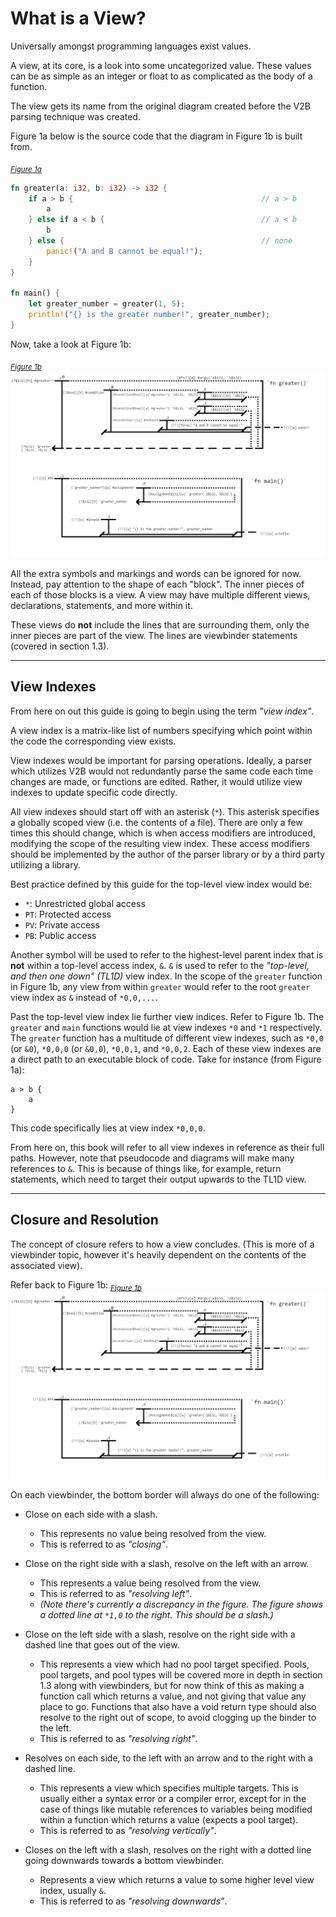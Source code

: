 # What is a View?

Universally amongst programming languages exist values.

A view, at its core, is a look into some uncategorized value. These values can be as simple as an integer or float to
as complicated as the body of a function. 

The view gets its name from the original diagram created before the V2B parsing technique was created.

Figure 1a below is the source code that the diagram in Figure 1b is built from. 

<sub><i style="text-decoration: underline;">Figure 1a</i></sub>
```rust
fn greater(a: i32, b: i32) -> i32 {
    if a > b {                                          // a > b
        a
    } else if a < b {                                   // a < b
        b
    } else {                                            // none
        panic!("A and B cannot be equal!");
    }
}

fn main() {
    let greater_number = greater(1, 5);
    println!("{} is the greater number!", greater_number);
}
```

Now, take a look at Figure 1b:  

<sub><i style="text-decoration: underline;">Figure 1b</i></sub>
![figure-1b](chapter-1-figure-1b.png)


All the extra symbols and markings and words can be ignored for now. Instead, pay attention to the shape
of each "block". The inner pieces of each of those blocks is a view. A view may have multiple different views, 
declarations, statements, and more within it. 

These views do **not** include the lines that are surrounding them, only the inner pieces are part of the view. The
lines are viewbinder statements (covered in section 1.3).

--- 

## View Indexes

From here on out this guide is going to begin using the term _"view index"_. 

A view index is a matrix-like list of numbers specifying which point within the code the corresponding
view exists. 

View indexes would be important for parsing operations. Ideally, a parser which utilizes V2B would not redundantly
parse the same code each time changes are made, or functions are edited. Rather, it would utilize view indexes to update
specific code directly. 

All view indexes should start off with an asterisk (`*`). This asterisk specifies a globally scoped view (i.e. the 
contents of a file). There are only a few times this should change, which is when access modifiers are introduced, 
modifying the scope of the resulting view index. These access modifiers should be implemented by the author of the 
parser library or by a third party utilizing a library.

Best practice defined by this guide for the top-level view index would be:
- `*`: Unrestricted global access
- `PT`: Protected access
- `PV`: Private access
- `PB`: Public access

Another symbol will be used to refer to the highest-level parent index that is **not** within a top-level access index,
`&`. `&` is used to refer to the _"top-level, and then one down" (TL1D)_ view index. In the scope of the `greater` function
in Figure 1b, any view from within `greater` would refer to the root `greater` view index as `&` instead of 
`*0,0,...`.

Past the top-level view index lie further view indices. Refer to Figure 1b. The `greater` and `main` functions would 
lie at view indexes `*0` and `*1` respectively. The `greater` function has a multitude of different view indexes,
such as `*0,0` (or `&0`), `*0,0,0` (or `&0,0`), `*0,0,1`, and `*0,0,2`. Each of these view indexes are a direct
path to an executable block of code. Take for instance (from Figure 1a):

``` 
a > b {
    a
}
```

This code specifically lies at view index `*0,0,0`.

From here on, this book will refer to all view indexes in reference as their full paths. However, note that
pseudocode and diagrams will make many references to `&`. This is because of things like, for example,
return statements, which need to target their output upwards to the TL1D view.

---

## Closure and Resolution

The concept of closure refers to how a view concludes. (This is more of a viewbinder topic, however it's 
heavily dependent on the contents of the associated view). 

Refer back to Figure 1b:
<sub><i style="text-decoration: underline;">Figure 1b</i></sub>
![figure-1b](chapter-1-figure-1b.png)

On each viewbinder, the bottom border will always do one of the following:
- Close on each side with a slash.
  - This represents no value being resolved from the view.
  - This is referred to as _"closing"_.

- Close on the right side with a slash, resolve on the left with an arrow. 
  - This represents a value being resolved from the view.
  - This is referred to as _"resolving left"_.
  - _(Note there's currently a discrepancy in the 
  figure. The figure shows a dotted line at `*1,0` to the right. This should be a slash.)_

- Close on the left side with a slash, resolve on the right side with a dashed line that goes out of the view.
  - This represents a view which had no pool target specified. Pools, pool targets, and pool types will be covered
    more in depth in section 1.3 along with viewbinders, but for now think of this as making a function call which 
    returns a value, and not giving that value any place to go. Functions that also have a void return type should
    also resolve to the right out of scope, to avoid clogging up the binder to the left.
  - This is referred to as _"resolving right"_.

- Resolves on each side, to the left with an arrow and to the right with a dashed line.
  - This represents a view which specifies multiple targets. This is usually either a syntax error or a compiler error,
    except for in the case of things like mutable references to variables being modified within a function which
    returns a value (expects a pool target). 
  - This is referred to as _"resolving vertically"_.

- Closes on the left with a slash, resolves on the right with a dotted line going downwards towards a bottom viewbinder.
  - Represents a view which returns a value to some higher level view index, usually `&`. 
  - This is referred to as _"resolving downwards"_.